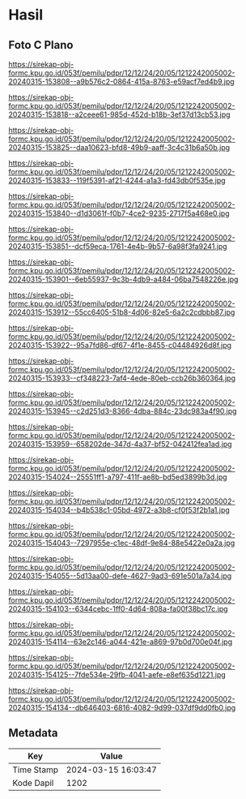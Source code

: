 # Hasil

## Foto C Plano

https://sirekap-obj-formc.kpu.go.id/053f/pemilu/pdpr/12/12/24/20/05/1212242005002-20240315-153808--a9b576c2-0864-415a-8763-e59acf7ed4b9.jpg

https://sirekap-obj-formc.kpu.go.id/053f/pemilu/pdpr/12/12/24/20/05/1212242005002-20240315-153818--a2ceee61-985d-452d-b18b-3ef37d13cb53.jpg

https://sirekap-obj-formc.kpu.go.id/053f/pemilu/pdpr/12/12/24/20/05/1212242005002-20240315-153825--daa10623-bfd8-49b9-aaff-3c4c31b6a50b.jpg

https://sirekap-obj-formc.kpu.go.id/053f/pemilu/pdpr/12/12/24/20/05/1212242005002-20240315-153833--119f5391-af21-4244-a1a3-fd43db0f535e.jpg

https://sirekap-obj-formc.kpu.go.id/053f/pemilu/pdpr/12/12/24/20/05/1212242005002-20240315-153840--d1d3061f-f0b7-4ce2-9235-2717f5a468e0.jpg

https://sirekap-obj-formc.kpu.go.id/053f/pemilu/pdpr/12/12/24/20/05/1212242005002-20240315-153851--dcf59eca-1761-4e4b-9b57-6a98f3fa9241.jpg

https://sirekap-obj-formc.kpu.go.id/053f/pemilu/pdpr/12/12/24/20/05/1212242005002-20240315-153901--6eb55937-9c3b-4db9-a484-06ba7548226e.jpg

https://sirekap-obj-formc.kpu.go.id/053f/pemilu/pdpr/12/12/24/20/05/1212242005002-20240315-153912--55cc6405-51b8-4d06-82e5-6a2c2cdbbb87.jpg

https://sirekap-obj-formc.kpu.go.id/053f/pemilu/pdpr/12/12/24/20/05/1212242005002-20240315-153922--95a7fd86-df67-4f1e-8455-c04484926d8f.jpg

https://sirekap-obj-formc.kpu.go.id/053f/pemilu/pdpr/12/12/24/20/05/1212242005002-20240315-153933--cf348223-7af4-4ede-80eb-ccb26b360364.jpg

https://sirekap-obj-formc.kpu.go.id/053f/pemilu/pdpr/12/12/24/20/05/1212242005002-20240315-153945--c2d251d3-8366-4dba-884c-23dc983a4f90.jpg

https://sirekap-obj-formc.kpu.go.id/053f/pemilu/pdpr/12/12/24/20/05/1212242005002-20240315-153959--658202de-347d-4a37-bf52-042412fea1ad.jpg

https://sirekap-obj-formc.kpu.go.id/053f/pemilu/pdpr/12/12/24/20/05/1212242005002-20240315-154024--25551ff1-a797-411f-ae8b-bd5ed3899b3d.jpg

https://sirekap-obj-formc.kpu.go.id/053f/pemilu/pdpr/12/12/24/20/05/1212242005002-20240315-154034--b4b538c1-05bd-4972-a3b8-cf0f53f2b1a1.jpg

https://sirekap-obj-formc.kpu.go.id/053f/pemilu/pdpr/12/12/24/20/05/1212242005002-20240315-154043--7297955e-c1ec-48df-9e84-88e5422e0a2a.jpg

https://sirekap-obj-formc.kpu.go.id/053f/pemilu/pdpr/12/12/24/20/05/1212242005002-20240315-154055--5d13aa00-defe-4627-9ad3-691e501a7a34.jpg

https://sirekap-obj-formc.kpu.go.id/053f/pemilu/pdpr/12/12/24/20/05/1212242005002-20240315-154103--6344cebc-1ff0-4d64-808a-fa00f38bc17c.jpg

https://sirekap-obj-formc.kpu.go.id/053f/pemilu/pdpr/12/12/24/20/05/1212242005002-20240315-154114--63e2c146-a044-421e-a869-97b0d700e04f.jpg

https://sirekap-obj-formc.kpu.go.id/053f/pemilu/pdpr/12/12/24/20/05/1212242005002-20240315-154125--7fde534e-29fb-4041-aefe-e8ef635d1221.jpg

https://sirekap-obj-formc.kpu.go.id/053f/pemilu/pdpr/12/12/24/20/05/1212242005002-20240315-154134--db646403-6816-4082-9d99-037df9dd0fb0.jpg


## Metadata

| Key        | Value               |
| ---------- | ------------------- |
| Time Stamp | 2024-03-15 16:03:47 |
| Kode Dapil | 1202                |



